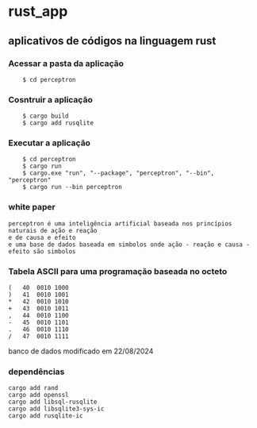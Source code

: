 # rust_app
## aplicativos de códigos na linguagem rust

### **Acessar a pasta da aplicação**
```
	$ cd perceptron
```
### **Cosntruir a aplicação**
```
	$ cargo build
	$ cargo add rusqlite
```
### **Executar a aplicação**
```
	$ cd perceptron
	$ cargo run
	$ cargo.exe "run", "--package", "perceptron", "--bin", "perceptron"
	$ cargo run --bin perceptron
```

### white paper

```
perceptron é uma inteligência artificial baseada nos princípios naturais de ação e reação
e de causa e efeito
e uma base de dados baseada em simbolos onde ação - reação e causa - efeito são simbolos
```


### Tabela ASCII para uma programação baseada no octeto
```
(	40	0010 1000
)	41	0010 1001
*	42	0010 1010
+	43	0010 1011
,	44	0010 1100
-	45	0010 1101
.	46	0010 1110
/	47	0010 1111
```

banco de dados modificado em 22/08/2024

### dependências
```
cargo add rand
cargo add openssl
cargo add libsql-rusqlite
cargo add libsqlite3-sys-ic
cargo add rusqlite-ic
```